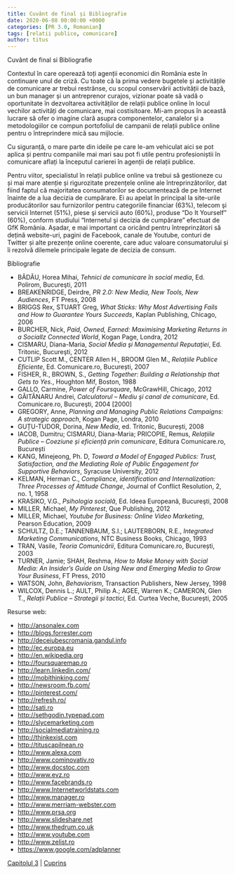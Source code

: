 ```yaml
---
title: Cuvânt de final și Bibliografie
date: 2020-06-08 00:00:00 +0000
categories: [PR 3.0, Romanian]
tags: [relatii publice, comunicare]
author: titus
---
```


Cuvânt de final si Bibliografie

Contextul în care operează toți agenții economici din România este în continuare unul de criză. Cu toate că la prima vedere bugetele și activitățile de comunicare ar trebui restrânse, cu scopul conservării activității de bază, un bun manager și un antreprenor curajos, vizionar poate să vadă o oportunitate în dezvoltarea activităților de relații publice online în locul vechilor activități de comunicare, mai costisitoare. Mi-am propus în această lucrare să ofer o imagine clară asupra componentelor, canalelor și a metodologiilor ce compun portofoliul de campanii de relații publice online pentru o întreprindere mică sau mijlocie.

Cu siguranță, o mare parte din ideile pe care le-am vehiculat aici se pot aplica și pentru companiile mai mari sau pot fi utile pentru profesioniștii în comunicare aflați la începutul carierei în agenții de relații publice.

Pentru viitor, specialistul în relații publice online va trebui să gestioneze cu și mai mare atenție și rigurozitate prezențele online ale întreprinzătorilor, dat fiind faptul că majoritatea consumatorilor se documentează de pe Internet înainte de a lua decizia de cumpărare. Ei au apelat în principal la site-urile producătorilor sau furnizorilor pentru categoriile financiar (63%), telecom şi servicii Internet (51%), piese şi servicii auto (60%), produse “Do It Yourself” (60%), conform studiului “Internetul şi decizia de cumpărare” efectuat de GfK România. Așadar, e mai important ca oricând pentru întreprinzători să dețină website-uri, pagini de Facebook, canale de Youtube, conturi de Twitter și alte prezențe online coerente, care aduc valoare consumatorului și îi rezolvă dilemele principale legate de decizia de consum.

Bibliografie

- BĂDĂU, Horea Mihai, *Tehnici de comunicare în social media*, Ed. Polirom, Bucureşti, 2011
- BREAKENRIDGE, Deirdre, *PR 2.0: New Media, New Tools, New Audiences*, FT Press, 2008
- BRIGGS Rex, STUART Greg, *What Sticks: Why Most Advertising Fails and How to Guarantee Yours Succeeds*, Kaplan Publishing, Chicago, 2006
- BURCHER, Nick, *Paid, Owned, Earned: Maximising Marketing Returns in a Sociallz Connected World*, Kogan Page, Londra, 2012
- CISMARU, Diana-Maria, *Social Media şi Managementul Reputaţiei*, Ed. Tritonic, Bucureşti, 2012
- CUTLIP Scott M., CENTER Allen H., BROOM Glen M., *Relațiile Publice Eficiente*, Ed. Comunicare.ro, București, 2007
- FISHER, R., BROWN, S., *Getting Together: Building a Relationship that Gets to Yes.*, Houghton Mif, Boston, 1988
- GALLO, Carmine, *Power of Foursquare*, McGrawHill, Chicago, 2012
- GĂITĂNARU Andrei, *Calculatorul – Mediu şi canal de comunicare*, Ed. Comunicare.ro, Bucureşti, 2004 [2000]
- GREGORY, Anne, *Planning and Managing Public Relations Campaigns: A strategic approach*, Kogan Page, Londra, 2010
- GUȚU-TUDOR, Dorina, *New Media*, ed. Tritonic, București, 2008
- IACOB, Dumitru; CISMARU, Diana-Maria; PRICOPIE, Remus, *Relațiile Publice – Coeziune și eficiență prin comunicare*, Editura Comunicare.ro, București
- KANG, Minejeong, Ph. D, *Toward a Model of Engaged Publics: Trust, Satisfaction, and the Mediating Role of Public Engagement for Supportive Behaviors*, Syracuse University, 2012
- KELMAN, Herman C., *Compliance, identification and Internalization: Three Processes of Attitude Change*, Journal of Conflict Resolution, 2, no. 1, 1958
- KRASIKO, V.G., *Psihologia socială*, Ed. Ideea Europeană, Bucureşti, 2008
- MILLER, Michael, *My Pinterest*, Que Publishing, 2012
- MILLER, Michael, *Youtube for Business: Online Video Marketing*, Pearson Education, 2009
- SCHULTZ, D.E.; TANNENBAUM, S.I.; LAUTERBORN, R.E., *Integrated Marketing Communications*, NTC Business Books, Chicago, 1993
- TRAN, Vasile, *Teoria Comunicării*, Editura Comunicare.ro, București, 2003
- TURNER, Jamie; SHAH, Reshma, *How to Make Money with Social Media: An Insider’s Guide on Using New and Emerging Media to Grow Your Business*, FT Press, 2010
- WATSON, John, *Behaviorism*, Transaction Publishers, New Jersey, 1998
- WILCOX, Dennis L.; AULT, Philip A.; AGEE, Warren K.; CAMERON, Glen T., *Relații Publice – Strategii și tactici*, Ed. Curtea Veche, București, 2005

Resurse web:

- http://ansonalex.com
- http://blogs.forrester.com
- http://deceiubescromania.gandul.info
- http://ec.europa.eu
- http://en.wikipedia.org
- http://foursquaremap.ro
- http://learn.linkedin.com/
- http://mobithinking.com/
- http://newsroom.fb.com/
- http://pinterest.com/
- http://refresh.ro/
- http://sati.ro
- http://sethgodin.typepad.com
- http://slycemarketing.com
- http://socialmediatraining.ro
- http://thinkexist.com
- http://tituscapilnean.ro
- http://www.alexa.com
- http://www.cominovativ.ro
- http://www.docstoc.com
- http://www.evz.ro
- http://www.facebrands.ro
- http://www.Internetworldstats.com
- http://www.manager.ro
- http://www.merriam-webster.com
- http://www.prsa.org
- http://www.slideshare.net
- http://www.thedrum.co.uk
- http://www.youtube.com
- http://www.zelist.ro
- https://www.google.com/adplanner

[Capitolul 3](/posts/constructia-prezentei-online-3.0) | [Cuprins](/posts/pr-3-lucrarea-mea-de-licenta)

